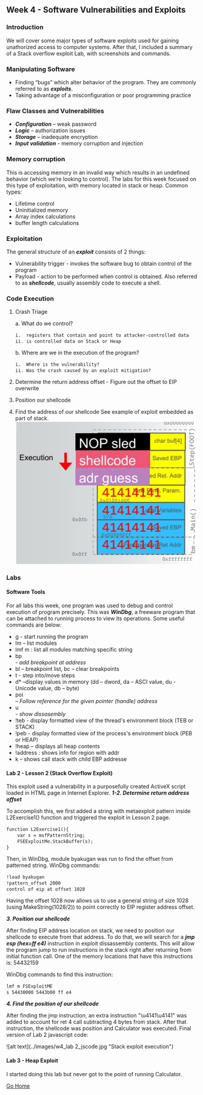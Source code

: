 ## Week 4 - Software Vulnerabilities and Exploits              
### Introduction
We will cover some major types of software exploits used for gaining unathorized access to computer systems. 
After that, I included a summary of a Stack overflow exploit Lab, with screenshots and commands.

### Manipulating Software 
*	Finding “bugs” which alter behavior of the program. They are commonly referred to as ***exploits***.
*	Taking advantage of a misconfiguration or poor programming practice

### Flaw Classes and Vulnerabilities
*	***Configuration*** – weak password
*	***Logic*** – authorization issues
*	***Storage*** – inadequate encryption
*	***Input validation*** - memory corruption and injection

### Memory corruption 
This is accessing memory in an invalid way which results in an undefined behavior (which we’re looking to control). 
The labs for this week focused on this type of exploitation, with memory located in stack or heap.
Common types: 
*	Lifetime control 
*	Uninitialized memory
*	Array index calculations
*	buffer length calculations 

### Exploitation
The general structure of an ***exploit*** consists of 2 things:
* Vulnerability trigger - invokes the software bug to obtain control of the program
* Payload - action to be performed when control is obtained. Also referred to as ***shellcode***, usually assembly code to execute a shell.

### Code Execution
1.	Crash Triage

    a.	What do we control? 

        i.	registers that contain and point to attacker-controlled data
        ii.	is controlled data on Stack or Heap

    b.	Where are we in the execution of the program?

        i.	Where is the vulnerability? 
        ii.	Was the crash caused by an exploit mitigation?

2.	Determine the return address offset - Figure out the offset to EIP overwrite
3.	Position our shellcode
4.	Find the address of our shellcode
See example of exploit embedded as part of stack.
![alt text](../images/w4_stack_execution.jpg "Stack exploit execution")

### Labs
#### Software Tools
For all labs this week, one program was used to debug and control execution of program precisely.
This was ***WinDbg***, a freeware program that can be attached to running process to view
its operations. Some useful commands are below:
*	g - start running the program
*	lm – list modules
*	lmf m <string>: list all modules matching specific string
*	bp <address> - add breakpoint at address
*	bl – breakpoint list, bc – clear breakpoints
*	t <number>  - step into/move <number> steps
*	d*  –display values in memory (dd – dword, da – ASCI value, du  - Unicode value, db – byte)
*	poi<address> – Follow reference for the given pointer (handle) address
*	u <address> - show dissasembly 
*	!teb - display formatted view of the thread's environment block (TEB or STACK)
*	!peb - display formatted view of the process's environment block (PEB or HEAP)
*	!heap – displays all heap contents
*	!address <addr>: shows info for region with addr
*	k – shows call stack with child EBP addresse

#### Lab 2 - Lesson 2 (Stack Overflow Exploit)
This exploit used a vulnerability in a purposefully created ActiveX script loaded in HTML page in Internet Explorer.
***1-2. Determine return address offset***

To accomplish this, we first added a string with metaexploit pattern inside L2Exercise1()
 function and triggered the exploit in Lesson 2 page. 
```
function L2Exercise1(){
    var s = msfPatternString;
    FSEExploitMe.StackBuffer(s);
}
```
Then, in WinDbg, module byakugan was run to find the offset from patterned string.
WinDbg commands:
```
!load byakugan
!pattern_offset 2000
control of eip at offset 1028
```
Having the offset 1028 now allows us to use a general string of size 1028 
(using MakeString(1028/2)) to point correctly to EIP register address offset.

***3. Position our shellcode***

After finding EIP address location on stack, we need to position our shellcode to execute 
from that address. To do that, we will search for a ***jmp esp (hex=ff e4)*** instruction in exploit
dissassembly contents. This will allow the program jump to run instructions in the stack right after 
returning from initial function call. One of the memory locations that have this instructions is: 54432159

WinDbg commands to find this instruction:
```
lmf m FSExploitME
s 54430000 5443b00 ff e4 
```

***4. Find the position of our shellcode***

After finding the jmp instruction, an extra instruction "\u4141\u4141" was added to account
for ret 4 call subtracting 4 bytes from stack. 
After that instruction, the shellcode was position and Calculator was executed.
Final version of Lab 2 javascript code:

![alt text](../images/w4_lab 2_jscode.jpg "Stack exploit execution")

#### Lab 3 - Heap Exploit
I started doing this lab but never got to the point of running Calculator.

[Go Home](../index.md) 
